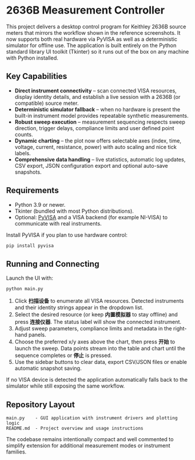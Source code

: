 # 2636B Measurement Controller

This project delivers a desktop control program for Keithley 2636B source
meters that mirrors the workflow shown in the reference screenshots.  It now
supports both real hardware via PyVISA as well as a deterministic simulator for
offline use.  The application is built entirely on the Python standard library
UI toolkit (Tkinter) so it runs out of the box on any machine with Python
installed.

## Key Capabilities

* **Direct instrument connectivity** – scan connected VISA resources, display
  identity details, and establish a live session with a 2636B (or compatible)
  source meter.
* **Deterministic simulator fallback** – when no hardware is present the
  built-in instrument model provides repeatable synthetic measurements.
* **Robust sweep execution** – measurement sequencing respects sweep
  direction, trigger delays, compliance limits and user defined point counts.
* **Dynamic charting** – the plot now offers selectable axes (index, time,
  voltage, current, resistance, power) with auto scaling and nice tick labels.
* **Comprehensive data handling** – live statistics, automatic log updates,
  CSV export, JSON configuration export and optional auto-save snapshots.

## Requirements

* Python 3.9 or newer.
* Tkinter (bundled with most Python distributions).
* Optional: [PyVISA](https://pyvisa.readthedocs.io/) and a VISA backend (for
  example NI-VISA) to communicate with real instruments.

Install PyVISA if you plan to use hardware control:

```bash
pip install pyvisa
```

## Running and Connecting

Launch the UI with:

```bash
python main.py
```

1. Click **扫描设备** to enumerate all VISA resources.  Detected instruments and
   their identity strings appear in the dropdown list.
2. Select the desired resource (or keep **内置模拟器** to stay offline) and press
   **连接仪器**.  The status label will show the connected instrument.
3. Adjust sweep parameters, compliance limits and metadata in the right-hand
   panels.
4. Choose the preferred x/y axes above the chart, then press **开始** to launch
   the sweep.  Data points stream into the table and chart until the sequence
   completes or **停止** is pressed.
5. Use the sidebar buttons to clear data, export CSV/JSON files or enable
   automatic snapshot saving.

If no VISA device is detected the application automatically falls back to the
simulator while still exposing the same workflow.

## Repository Layout

```
main.py    - GUI application with instrument drivers and plotting logic
README.md  - Project overview and usage instructions
```

The codebase remains intentionally compact and well commented to simplify
extension for additional measurement modes or instrument families.
